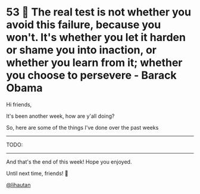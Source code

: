 # 53 🗽 The real test is not whether you avoid this failure, because you won't. It's whether you let it harden or shame you into inaction, or whether you learn from it; whether you choose to persevere - Barack Obama

Hi friends,

It's been another week, how are y'all doing?

So, here are some of the things I've done over the past weeks

---

TODO:

---

And that's the end of this week! Hope you enjoyed.

Until next time, friends! 👋

[@lihautan](https://twitter.com/lihautan)